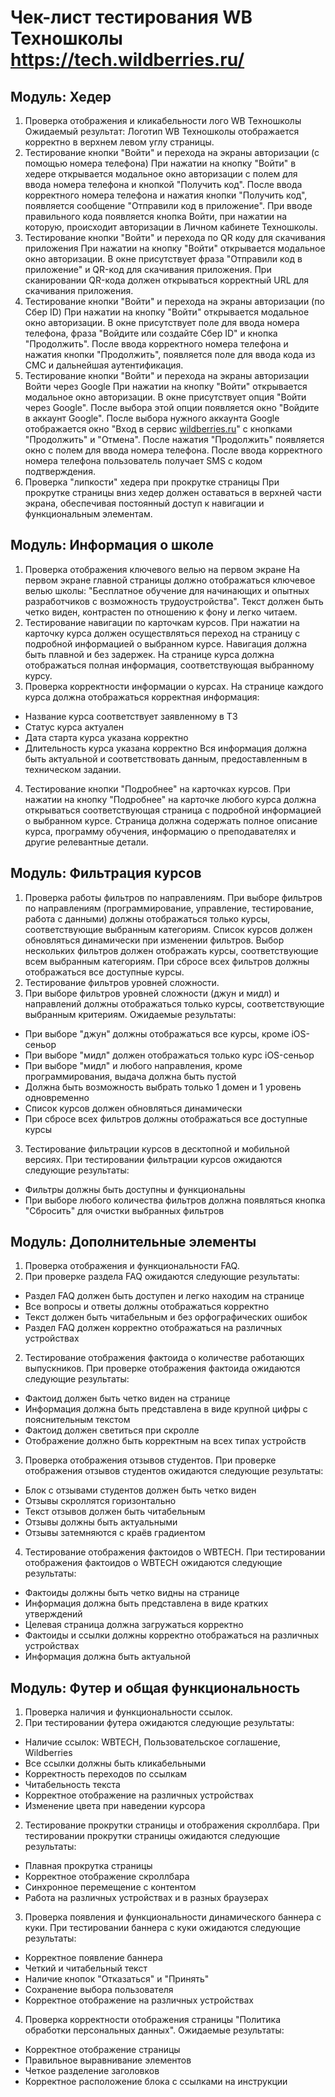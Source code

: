 # Чек-лист тестирования WB Техношколы https://tech.wildberries.ru/					

## Модуль: Хедер

1. Проверка отображения и кликабельности лого WB Техношколы
Ожидаемый результат: Логотип WB Техношколы отображается корректно в верхнем левом углу страницы.
2. Тестирование кнопки "Войти" и перехода на экраны авторизации (с помощью номера телефона)
При нажатии на кнопку "Войти" в хедере открывается модальное окно авторизации с полем для ввода номера телефона и кнопкой "Получить код". После ввода корректного номера телефона и нажатия кнопки "Получить код", появляется сообщение "Отправили код в приложение". При вводе правильного кода появляется кнопка Войти, при нажатии на которую, происходит авторизации в Личном кабинете Техношколы.
3. Тестирование кнопки "Войти" и перехода по QR коду для скачивания приложения
При нажатии на кнопку "Войти" открывается модальное окно авторизации. В окне присутствует фраза "Отправили код в приложение" и QR-код для скачивания приложения. При сканировании QR-кода должен открываться корректный URL для скачивания приложения.
4. Тестирование кнопки "Войти" и перехода на экраны авторизации (по Сбер ID)
При нажатии на кнопку "Войти" открывается модальное окно авторизации. В окне присутствует поле для ввода номера телефона, фраза "Войдите или создайте Сбер ID" и кнопка "Продолжить". После ввода корректного номера телефона и нажатия кнопки "Продолжить", появляется поле для ввода кода из СМС и дальнейшая аутентификация.
5. Тестирование кнопки "Войти" и перехода на экраны авторизации Войти через Google
При нажатии на кнопку "Войти" открывается модальное окно авторизации. В окне присутствует опция "Войти через Google". После выбора этой опции появляется окно "Войдите в аккаунт Google". После выбора нужного аккаунта Google отображается окно "Вход в сервис [wildberries.ru](http://wildberries.ru)" с кнопками "Продолжить" и "Отмена". После нажатия "Продолжить" появляется окно с полем для ввода номера телефона. После ввода корректного номера телефона пользователь получает SMS с кодом подтверждения.
6. Проверка "липкости" хедера при прокрутке страницы
При прокрутке страницы вниз хедер должен оставаться в верхней части экрана, обеспечивая постоянный доступ к навигации и функциональным элементам.

## Модуль: Информация о школе

1. Проверка отображения ключевого велью на первом экране
На первом экране главной страницы должно отображаться ключевое велью школы: "Бесплатное обучение для начинающих и опытных разработчиков с возможность трудоустройства". Текст должен быть четко виден, контрастен по отношению к фону и легко читаем.
2. Тестирование навигации по карточкам курсов.
   При нажатии на карточку курса должен осуществляться переход на страницу с подробной информацией о выбранном курсе. Навигация должна быть плавной и без задержек. На странице курса должна отображаться полная информация, соответствующая выбранному курсу.
4. Проверка корректности информации о курсах.
   На странице каждого курса должна отображаться корректная информация:
- Название курса соответствует заявленному в ТЗ
- Статус курса актуален
- Дата старта курса указана корректно
- Длительность курса указана корректно
Вся информация должна быть актуальной и соответствовать данным, предоставленным в техническом задании.
4. Тестирование кнопки "Подробнее" на карточках курсов.
  При нажатии на кнопку "Подробнее" на карточке любого курса должна открываться соответствующая страница с подробной информацией о выбранном курсе. Страница должна содержать полное описание курса, программу обучения, информацию о преподавателях и другие релевантные детали.

## Модуль: Фильтрация курсов

1. Проверка работы фильтров по направлениям.
  При выборе фильтров по направлениям (программирование, управление, тестирование, работа с данными) должны отображаться только курсы, соответствующие выбранным категориям. Список курсов должен обновляться динамически при изменении фильтров. Выбор нескольких фильтров должен отображать курсы, соответствующие всем выбранным категориям. При сбросе всех фильтров должны отображаться все доступные курсы.
3. Тестирование фильтров уровней сложности.
4. При выборе фильтров уровней сложности (джун и мидл) и направлений должны отображаться только курсы, соответствующие выбранным критериям. Ожидаемые результаты:
- При выборе "джун" должны отображаться все курсы, кроме iOS-сеньор
- При выборе "мидл" должен отображаться только курс iOS-сеньор
- При выборе "мидл" и любого направления, кроме программирования, выдача должна быть пустой
- Должна быть возможность выбрать только 1 домен и 1 уровень одновременно
- Список курсов должен обновляться динамически
- При сбросе всех фильтров должны отображаться все доступные курсы
3. Тестирование фильтрации курсов в десктопной и мобильной версиях.
  При тестировании фильтрации курсов ожидаются следующие результаты:
- Фильтры должны быть доступны и функциональны
- При выборе любого количества фильтров должна появляться кнопка "Сбросить" для очистки выбранных фильтров

## Модуль: Дополнительные элементы

1. Проверка отображения и функциональности FAQ.
2. При проверке раздела FAQ ожидаются следующие результаты:
- Раздел FAQ должен быть доступен и легко находим на странице
- Все вопросы и ответы должны отображаться корректно
- Текст должен быть читабельным и без орфографических ошибок
- Раздел FAQ должен корректно отображаться на различных устройствах
2. Тестирование отображения фактоида о количестве работающих выпускников.
  При проверке отображения фактоида ожидаются следующие результаты:
- Фактоид должен быть четко виден на странице
- Информация должна быть представлена в виде крупной цифры с пояснительным текстом
- Фактоид должен светиться при скролле
- Отображение должно быть корректным на всех типах устройств
3. Проверка отображения отзывов студентов.
  При проверке отображения отзывов студентов ожидаются следующие результаты:
- Блок с отзывами студентов должен быть четко виден
- Отзывы скроллятся горизонтально
- Текст отзывов должен быть читабельным
- Отзывы должны быть актуальными
- Отзывы затемняются с краёв градиентом
4. Тестирование отображения фактоидов о WBTECH.
  При тестировании отображения фактоидов о WBTECH ожидаются следующие результаты:
- Фактоиды должны быть четко видны на странице
- Информация должна быть представлена в виде кратких утверждений
- Целевая страница должна загружаться корректно
- Фактоиды и ссылки должны корректно отображаться на различных устройствах
- Информация должна быть актуальной

## Модуль: Футер и общая функциональность

1. Проверка наличия и функциональности ссылок.
2. При тестировании футера ожидаются следующие результаты:
- Наличие ссылок: WBTECH, Пользовательское соглашение, Wildberries
- Все ссылки должны быть кликабельными
- Корректность переходов по ссылкам
- Читабельность текста
- Корректное отображение на различных устройствах
- Изменение цвета при наведении курсора
2. Тестирование прокрутки страницы и отображения скроллбара.
  При тестировании прокрутки страницы ожидаются следующие результаты:
- Плавная прокрутка страницы
- Корректное отображение скроллбара
- Синхронное перемещение с контентом
- Работа на различных устройствах и в разных браузерах
3. Проверка появления и функциональности динамического баннера с куки.
  При тестировании баннера с куки ожидаются следующие результаты:
- Корректное появление баннера
- Четкий и читабельный текст
- Наличие кнопок "Отказаться" и "Принять"
- Сохранение выбора пользователя
- Корректное отображение на различных устройствах
4. Проверка корректности отображения страницы "Политика обработки персональных данных".
  Ожидаемые результаты:
- Корректное отображение страницы
- Правильное выравнивание элементов
- Четкое разделение заголовков
- Корректное расположение блока с ссылками на инструкции
